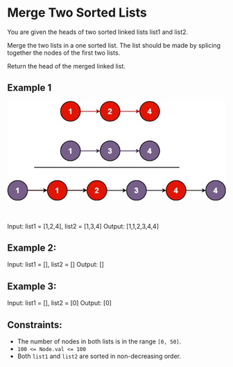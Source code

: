 # Merge Two Sorted Lists

You are given the heads of two sorted linked lists list1 and list2.

Merge the two lists in a one sorted list. The list should be made by splicing together the nodes of the first two lists.

Return the head of the merged linked list.

## Example 1

<img src='./merge_ex1.jpeg' alt='example image 1 of merging sorted lsts' />

<br/>
<br/>
<br/>

Input: list1 = [1,2,4], list2 = [1,3,4]
Output: [1,1,2,3,4,4]

## Example 2:

Input: list1 = [], list2 = []
Output: []

## Example 3:

Input: list1 = [], list2 = [0]
Output: [0]

## Constraints:

- The number of nodes in both lists is in the range `[0, 50]`.
- `100 <= Node.val <= 100`
- Both `list1` and `list2`   are sorted in non-decreasing order.